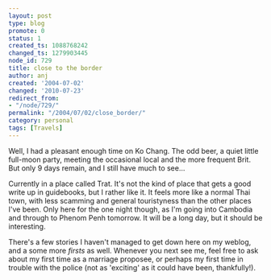 ```yaml
---
layout: post
type: blog
promote: 0
status: 1
created_ts: 1088768242
changed_ts: 1279903445
node_id: 729
title: close to the border
author: anj
created: '2004-07-02'
changed: '2010-07-23'
redirect_from:
- "/node/729/"
permalink: "/2004/07/02/close_border/"
category: personal
tags: [Travels]
---
```

Well, I had a pleasant enough time on Ko Chang.  The odd beer, a quiet little full-moon party, meeting the occasional local and the more frequent Brit.  But only 9 days remain, and I still have much to see...
<!--break-->
Currently in a place called Trat.  It's not the kind of place that gets a good write up in guidebooks, but I rather like it.  It feels more like a normal Thai town, with less scamming and general touristyness than the other places I've been.  Only here for the one night though, as I'm going into Cambodia and through to Phenom Penh tomorrow.  It will be a long day, but it should be interesting.

There's a few stories I haven't managed to get down here on my weblog, and a some more _firsts_ as well.  Whenever you next see me, feel free to ask about my first time as a marriage proposee, or perhaps my first time in trouble with the police (not as 'exciting' as it could have been, thankfully!).
